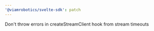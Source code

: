 ```yaml
---
'@viamrobotics/svelte-sdk': patch
---
```


Don't throw errors in createStreamClient hook from stream timeouts
